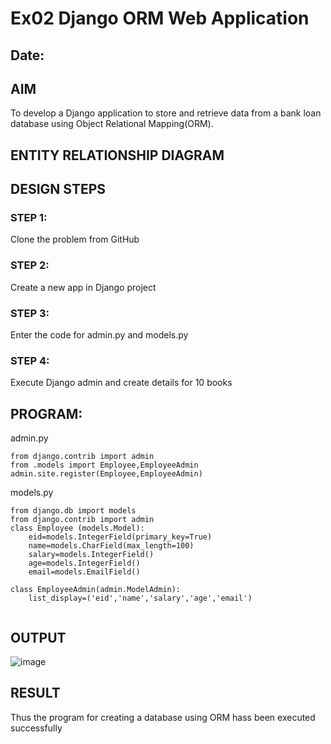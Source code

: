 # Ex02 Django ORM Web Application
## Date: 

## AIM
To develop a Django application to store and retrieve data from a bank loan database using Object Relational Mapping(ORM).

## ENTITY RELATIONSHIP DIAGRAM



## DESIGN STEPS

### STEP 1:
Clone the problem from GitHub

### STEP 2:
Create a new app in Django project

### STEP 3:
Enter the code for admin.py and models.py

### STEP 4:
Execute Django admin and create details for 10 books

## PROGRAM:

admin.py
```
from django.contrib import admin
from .models import Employee,EmployeeAdmin
admin.site.register(Employee,EmployeeAdmin)
```
models.py
```
from django.db import models
from django.contrib import admin
class Employee (models.Model):
    eid=models.IntegerField(primary_key=True)
    name=models.CharField(max_length=100)
    salary=models.IntegerField()
    age=models.IntegerField()
    email=models.EmailField()
 
class EmployeeAdmin(admin.ModelAdmin):
    list_display=('eid','name','salary','age','email')


```



## OUTPUT
![image](https://github.com/user-attachments/assets/a0765ab3-baf2-4f9e-a892-3eed4b923ec7)



## RESULT
Thus the program for creating a database using ORM hass been executed successfully
